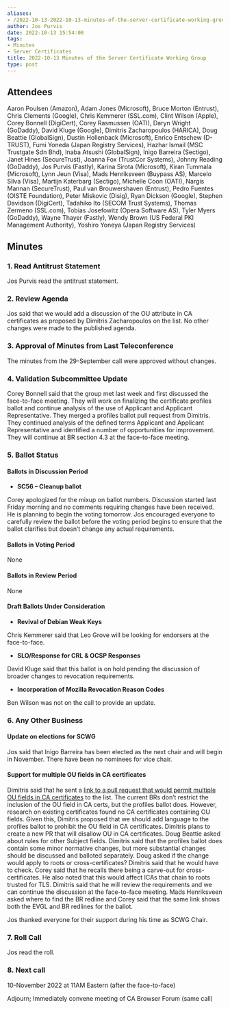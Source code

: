 ```yaml
---
aliases:
- /2022-10-13-2022-10-13-minutes-of-the-server-certificate-working-group/
author: Jos Purvis
date: 2022-10-13 15:54:00
tags:
- Minutes
- Server Certificates
title: 2022-10-13 Minutes of the Server Certificate Working Group
type: post
---
```


## Attendees 

Aaron Poulsen (Amazon), Adam Jones (Microsoft), Bruce Morton (Entrust), Chris Clements (Google), Chris Kemmerer (SSL.com), Clint Wilson (Apple), Corey Bonnell (DigiCert), Corey Rasmussen (OATI), Daryn Wright (GoDaddy), David Kluge (Google), Dimitris Zacharopoulos (HARICA), Doug Beattie (GlobalSign), Dustin Hollenback (Microsoft), Enrico Entschew (D-TRUST), Fumi Yoneda (Japan Registry Services), Hazhar Ismail (MSC Trustgate Sdn Bhd), Inaba Atsushi (GlobalSign), Inigo Barreira (Sectigo), Janet Hines (SecureTrust), Joanna Fox (TrustCor Systems), Johnny Reading (GoDaddy), Jos Purvis (Fastly), Karina Sirota (Microsoft), Kiran Tummala (Microsoft), Lynn Jeun (Visa), Mads Henriksveen (Buypass AS), Marcelo Silva (Visa), Martijn Katerbarg (Sectigo), Michelle Coon (OATI), Nargis Mannan (SecureTrust), Paul van Brouwershaven (Entrust), Pedro Fuentes (OISTE Foundation), Peter Miskovic (Disig), Ryan Dickson (Google), Stephen Davidson (DigiCert), Tadahiko Ito (SECOM Trust Systems), Thomas Zermeno (SSL.com), Tobias Josefowitz (Opera Software AS), Tyler Myers (GoDaddy), Wayne Thayer (Fastly), Wendy Brown (US Federal PKI Management Authority), Yoshiro Yoneya (Japan Registry Services)

## Minutes 

### 1. Read Antitrust Statement 

Jos Purvis read the antitrust statement.

### 2. Review Agenda 

Jos said that we would add a discussion of the OU attribute in CA certificates as proposed by Dimitris Zacharopoulos on the list. No other changes were made to the published agenda.

### 3. Approval of Minutes from Last Teleconference 

The minutes from the 29-September call were approved without changes.

### 4. Validation Subcommittee Update 

Corey Bonnell said that the group met last week and first discussed the face-to-face meeting. They will work on finalizing the certificate profiles ballot and continue analysis of the use of Applicant and Applicant Representative. They merged a profiles ballot pull request from Dimitris. They continued analysis of the defined terms Applicant and Applicant Representative and identified a number of opportunities for improvement. They will continue at BR section 4.3 at the face-to-face meeting.

### 5. Ballot Status 

#### Ballots in Discussion Period 

- **SC56 – Cleanup ballot**

Corey apologized for the mixup on ballot numbers. Discussion started last Friday morning and no comments requiring changes have been received. He is planning to begin the voting tomorrow.
Jos encouraged everyone to carefully review the ballot before the voting period begins to ensure that the ballot clarifies but doesn’t change any actual requirements.

#### Ballots in Voting Period 

None

#### Ballots in Review Period 

None

#### Draft Ballots Under Consideration 

- **Revival of Debian Weak Keys**

Chris Kemmerer said that Leo Grove will be looking for endorsers at the face-to-face.

- **SLO/Response for CRL & OCSP Responses**

David Kluge said that this ballot is on hold pending the discussion of broader changes to revocation requirements.

- **Incorporation of Mozilla Revocation Reason Codes**

Ben Wilson was not on the call to provide an update.

### 6. Any Other Business 

#### Update on elections for SCWG 

Jos said that Inigo Barreira has been elected as the next chair and will begin in November. There have been no nominees for vice chair.

#### Support for multiple OU fields in CA certificates 

Dimitris said that he sent a [link to a pull request that would permit multiple OU fields in CA certificates](https://github.com/cabforum/servercert/pull/394) to the list. The current BRs don’t restrict the inclusion of the OU field in CA certs, but the profiles ballot does. However, research on existing certificates found no CA certificates containing OU fields. Given this, Dimitris proposed that we should add language to the profiles ballot to prohibit the OU field in CA certificates. Dimitris plans to create a new PR that will disallow OU in CA certificates.
Doug Beattie asked about rules for other Subject fields.
Dimitris said that the profiles ballot does contain some minor normative changes, but more substantial changes should be discussed and balloted separately.
Doug asked if the change would apply to roots or cross-certificates?
Dimitris said that he would have to check.
Corey said that he recalls there being a carve-out for cross-certificates. He also noted that this would affect ICAs that chain to roots trusted for TLS.
Dimitris said that he will review the requirements and we can continue the discussion at the face-to-face meeting.
Mads Henriksveen asked where to find the BR redline and Corey said that the same link shows both the EVGL and BR redlines for the ballot.

Jos thanked everyone for their support during his time as SCWG Chair.

### 7. Roll Call 

Jos read the roll.

### 8. Next call 

10-November 2022 at 11AM Eastern (after the face-to-face)

Adjourn; Immediately convene meeting of CA Browser Forum (same call)